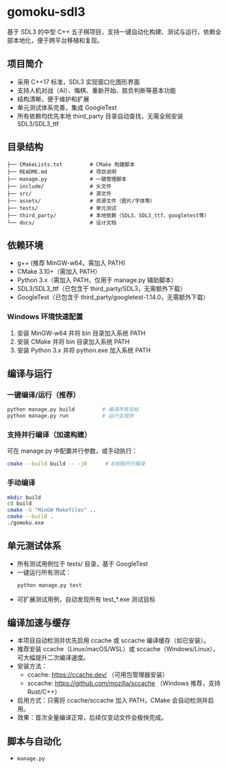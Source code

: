 # gomoku-sdl3

基于 SDL3 的中型 C++ 五子棋项目，支持一键自动化构建、测试与运行，依赖全部本地化，便于跨平台移植和复现。

## 项目简介
- 采用 C++17 标准，SDL3 实现窗口化图形界面
- 支持人机对战（AI）、悔棋、重新开始、胜负判断等基本功能
- 结构清晰，便于维护和扩展
- 单元测试体系完善，集成 GoogleTest
- 所有依赖均优先本地 third_party 目录自动查找，无需全局安装 SDL3/SDL3_ttf

## 目录结构
```
├── CMakeLists.txt         # CMake 构建脚本
├── README.md              # 项目说明
├── manage.py              # 一键管理脚本
├── include/               # 头文件
├── src/                   # 源文件
├── assets/                # 资源文件（图片/字体等）
├── tests/                 # 单元测试
├── third_party/           # 本地依赖（SDL3、SDL3_ttf、googletest等）
└── docs/                  # 设计文档
```

## 依赖环境
- g++ (推荐 MinGW-w64，需加入 PATH)
- CMake 3.10+（需加入 PATH）
- Python 3.x（需加入 PATH，仅用于 manage.py 辅助脚本）
- SDL3/SDL3_ttf（已包含于 third_party/SDL3，无需额外下载）
- GoogleTest（已包含于 third_party/googletest-1.14.0，无需额外下载）

### Windows 环境快速配置
1. 安装 MinGW-w64 并将 bin 目录加入系统 PATH
2. 安装 CMake 并将 bin 目录加入系统 PATH
3. 安装 Python 3.x 并将 python.exe 加入系统 PATH

## 编译与运行
### 一键编译/运行（推荐）
```bash
python manage.py build         # 编译所有目标
python manage.py run           # 运行主程序
```

### 支持并行编译（加速构建）
可在 manage.py 中配置并行参数，或手动执行：
```bash
cmake --build build -- -j8      # 8线程并行编译
```

### 手动编译
```bash
mkdir build
cd build
cmake -G "MinGW Makefiles" ..
cmake --build .
./gomoku.exe
```

## 单元测试体系
- 所有测试用例位于 tests/ 目录，基于 GoogleTest
- 一键运行所有测试：
  ```bash
  python manage.py test
  ```
- 可扩展测试用例，自动发现所有 test_*.exe 测试目标

## 编译加速与缓存
- 本项目自动检测并优先启用 ccache 或 sccache 编译缓存（如已安装）。
- 推荐安装 ccache（Linux/macOS/WSL）或 sccache（Windows/Linux），可大幅提升二次编译速度。
- 安装方法：
  - ccache: https://ccache.dev/ （可用包管理器安装）
  - sccache: https://github.com/mozilla/sccache （Windows 推荐，支持 Rust/C++）
- 启用方式：只需将 ccache/sccache 加入 PATH，CMake 会自动检测并启用。
- 效果：首次全量编译正常，后续仅变动文件会极快完成。

## 脚本与自动化
- `manage.py`